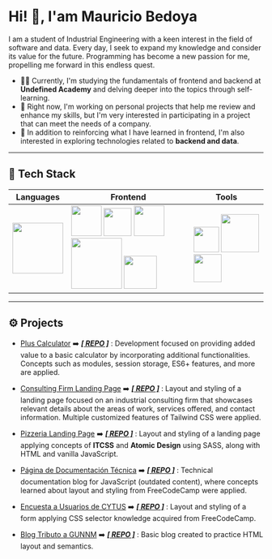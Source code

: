 # Hi! 👋, I'am Mauricio Bedoya

I am a student of Industrial Engineering with a keen interest in the field of software and data. Every day, I seek to expand my knowledge and consider its value for the future. Programming has become a new passion for me, propelling me forward in this endless quest.

- 👨‍💻 Currently, I'm studying the fundamentals of frontend and backend at **Undefined Academy** and delving deeper into the topics through self-learning.
- 🔭 Right now, I'm working on personal projects that help me review and enhance my skills, but I'm very interested in participating in a project that can meet the needs of a company.
- 🌱 In addition to reinforcing what I have learned in frontend, I'm also interested in exploring technologies related to **backend and data**.

---

## 🔧 Tech Stack

| Languages | Frontend | Tools       |
| ------------------------- | -------- | ------------------ |
| <img src="https://img.shields.io/badge/-JavaScript-000000?style=flat&logo=javascript" style="width: 100px;"> | <img src="https://img.shields.io/badge/-Html-000000?style=flat&logo=html5" style="width: 60px;">  <img src="https://img.shields.io/badge/-CSS-000000?style=flat&logo=css3" style="width: 55px;"> <img src="https://img.shields.io/badge/-Sass-000000?style=flat&logo=sass" style="width: 60px;"> <img src="https://img.shields.io/badge/-TailwindCSS-000000?style=flat&logo=tailwindcss" style="width: 100px;"> <img src="https://img.shields.io/badge/-React-000000?style=flat&logo=react" style="width: 65px;">| <img src="https://img.shields.io/badge/-Git-000000?style=flat&logo=git" style="width: 50px;"> <img src="https://img.shields.io/badge/-GitHub-000000?style=flat&logo=github" style="width: 75px;"> <img src="https://img.shields.io/badge/-VSC-000000?style=flat&logo=visualstudiocode" style="width: 55px;"> |

---

## ⚙️ Projects

- [Plus Calculator](https://plus-calculator.vercel.app/) ➡️ [**_[ REPO ]_**](https://github.com/MauBedoya/plus-calculator)
  : Development focused on providing added value to a basic calculator by incorporating additional functionalities. Concepts such as modules, session storage, ES6+ features, and more are applied.

- [Consulting Firm Landing Page](https://consulting-firm-landign-page.vercel.app/) ➡️ [**_[ REPO ]_**](https://github.com/MauBedoya/consulting-firm-landign-page)
  : Layout and styling of a landing page focused on an industrial consulting firm that showcases relevant details about the areas of work, services offered, and contact information. Multiple customized features of Tailwind CSS were applied.

- [Pizzeria Landing Page](https://thepizzeria.vercel.app/) ➡️ [**_[ REPO ]_**](https://github.com/MauBedoya/pizzeria-lp)
  : Layout and styling of a landing page applying concepts of **ITCSS** and **Atomic Design** using SASS, along with HTML and vanilla JavaScript.

- [Página de Documentación Técnica]() ➡️ [**_[ REPO ]_**](https://github.com/MauBedoya/documentacion-tecnica)
  : Technical documentation blog for JavaScript (outdated content), where concepts learned about layout and styling from FreeCodeCamp were applied.

- [Encuesta a Usuarios de CYTUS](https://maubedoya.github.io/survey-form-cytus/surveyForm.html) ➡️ [**_[ REPO ]_**](https://github.com/MauBedoya/survey-form-cytus)
  : Layout and styling of a form applying CSS selector knowledge acquired from FreeCodeCamp.

- [Blog Tributo a GUNNM](https://maubedoya.github.io/pagina-tributo-GUNNM/GUNNM.html) ➡️ [**_[ REPO ]_**](https://github.com/MauBedoya/pagina-tributo-GUNNM)
  : Basic blog created to practice HTML layout and semantics.
